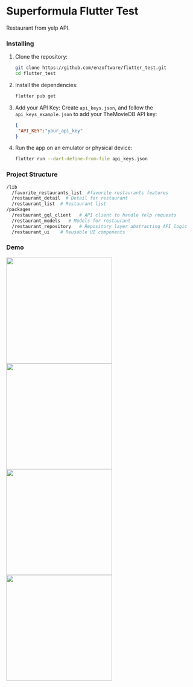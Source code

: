 # Superformula Flutter Test

Restaurant from yelp API.

### Installing

1. Clone the repository:

   ```bash
   git clone https://github.com/enzoftware/flutter_test.git
   cd flutter_test
   ```

2. Install the dependencies:

   ```bash
   flutter pub get
   ```

3. Add your API Key:
  Create `api_keys.json`, and follow the `api_keys_example.json` to add your TheMovieDB API key:

     ```json
    {
      "API_KEY":"your_api_key"
    }
     ```

4. Run the app on an emulator or physical device:

   ```bash
   flutter run --dart-define-from-file api_keys.json
   ```

### Project Structure

``` bash
/lib
  /favorite_restaurants_list  #favorite restaurants features
  /restaurant_detail  # Detail for restaurant
  /restaurant_list  # Restaurant list
/packages
  /restaurant_gql_client   # API client to handle Yelp requests
  /restaurant_models   # Models for restaurant
  /restaurant_repository   # Repository layer abstracting API logic
  /restaurant_ui    # Reusable UI components
```

### Demo

<img src="https://github.com/user-attachments/assets/4fab1086-6c1d-47e6-af72-ec883d76a3fe" width="280" />
<img src="https://github.com/user-attachments/assets/e5854e3b-2560-439e-b803-65dd61f711e6" width="280" />
<img src="https://github.com/user-attachments/assets/704c0f3e-d77c-437b-ac28-f9235585f645" width="280" />
<img src="https://github.com/user-attachments/assets/4b122518-e465-45a1-a54a-ba21a6bc57ee" width="280"/>


